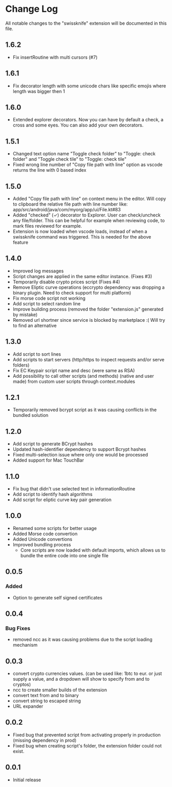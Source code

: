 # Change Log

All notable changes to the "swissknife" extension will be documented in this file.

## 1.6.2

* Fix insertRoutine with multi cursors (#7)

## 1.6.1

* Fix decorator length with some unicode chars like specific emojis where length was bigger then 1

## 1.6.0

* Extended explorer decorators. Now you can have by default a check, a cross and some eyes. You can also add your own decorators.


## 1.5.1

* Changed text option name "Toggle check folder" to "Toggle: check folder" and "Toggle check tile" to "Toggle: check tile"
* Fixed wrong line number of "Copy file path with line" option as vscode returns the line with 0 based index

## 1.5.0

* Added "Copy file path with line" on context menu in the editor. Will copy to clipboard the relative file path with line number like: app/src/android/java/com/myorg/app/ui/File.kt#83
* Added "checked" (✓) decorator to Explorer. User can check/uncheck any file/folder. This can be helpful for example when reviewing code, to mark files reviewed for example.
* Extension is now loaded when vscode loads, instead of when a swissknife command was triggered. This is needed for the above feature

## 1.4.0

* Improved log messages
* Script changes are applied in the same editor instance. (Fixes #3)
* Temporarily disable crypto prices script (Fixes #4)
* Remove Eliptic curve operations (eccrypto dependency was dropping a binary plugin. Need to check support for multi platform)
* Fix morse code script not working
* Add script to select random line
* Improve building process (removed the folder "extension.js" generated by mistake)
* Removed url shortner since service is blocked by marketplace :( Will try to find an alternative

## 1.3.0

* Add script to sort lines
* Add scripts to start servers (http/https to inspect requests and/or serve folders)
* Fix EC Keypair script name and desc (were same as RSA)
* Add possibility to call other scripts (and methods) (native and user made) from custom user scripts through context.modules

## 1.2.1

* Temporarily removed bcrypt script as it was causing conflicts in the bundled solution

## 1.2.0

* Add script to generate BCrypt hashes
* Updated hash-identifier dependency to support Bcrypt hashes
* Fixed multi-selection issue where only one would be processed
* Added support for Mac TouchBar

## 1.1.0

* Fix bug that didn't use selected text in informationRoutine
* Add script to identify hash algorithms
* Add script for eliptic curve key pair generation

## 1.0.0

* Renamed some scripts for better usage
* Added Morse code convertion
* Added Unicode convertions
* Improved bundling process
  * Core scripts are now loaded with default imports, which allows us to bundle the entire code into one single file

## 0.0.5

### Added

* Option to generate self signed certificates

## 0.0.4

### Bug Fixes

* removed ncc as it was causing problems due to the script loading mechanism

## 0.0.3

* convert crypto currencies values. (can be used like: 1btc to eur. or just supply a value, and a dropdown will show to specify from and to cryptos)
* ncc to create smaller builds of the extension
* convert text from and to binary
* convert string to escaped string
* URL expander

## 0.0.2

* Fixed bug that prevented script from activating properly in production (missing dependency in prod)
* Fixed bug when creating script's folder, the extension folder could not exist.

## 0.0.1

* Initial release